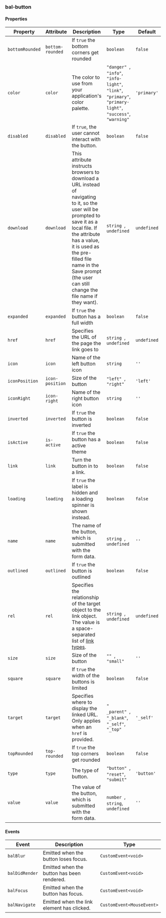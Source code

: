 ### bal-button
 
#### Properties

| Property        | Attribute        | Description                                                                                                                                                                                                                                                                               | Type                                                                                                                   | Default     |
| --------------- | ---------------- | ----------------------------------------------------------------------------------------------------------------------------------------------------------------------------------------------------------------------------------------------------------------------------------------- | ---------------------------------------------------------------------------------------------------------------------- | ----------- |
| `bottomRounded` | `bottom-rounded` | If `true` the bottom corners get rounded                                                                                                                                                                                                                                                  | `boolean`                                                                                                              | `false`     |
| `color`         | `color`          | The color to use from your application's color palette.                                                                                                                                                                                                                                   | `"danger" `, ` "info" `, ` "info-light" `, ` "link" `, ` "primary" `, ` "primary-light" `, ` "success" `, ` "warning"` | `'primary'` |
| `disabled`      | `disabled`       | If `true`, the user cannot interact with the button.                                                                                                                                                                                                                                      | `boolean`                                                                                                              | `false`     |
| `download`      | `download`       | This attribute instructs browsers to download a URL instead of navigating to it, so the user will be prompted to save it as a local file. If the attribute has a value, it is used as the pre-filled file name in the Save prompt (the user can still change the file name if they want). | `string `, ` undefined`                                                                                                | `undefined` |
| `expanded`      | `expanded`       | If `true` the button has a full width                                                                                                                                                                                                                                                     | `boolean`                                                                                                              | `false`     |
| `href`          | `href`           | Specifies the URL of the page the link goes to                                                                                                                                                                                                                                            | `string `, ` undefined`                                                                                                | `undefined` |
| `icon`          | `icon`           | Name of the left button icon                                                                                                                                                                                                                                                              | `string`                                                                                                               | `''`        |
| `iconPosition`  | `icon-position`  | Size of the button                                                                                                                                                                                                                                                                        | `"left" `, ` "right"`                                                                                                  | `'left'`    |
| `iconRight`     | `icon-right`     | Name of the right button icon                                                                                                                                                                                                                                                             | `string`                                                                                                               | `''`        |
| `inverted`      | `inverted`       | If `true` the button is inverted                                                                                                                                                                                                                                                          | `boolean`                                                                                                              | `false`     |
| `isActive`      | `is-active`      | If `true` the button has a active theme                                                                                                                                                                                                                                                   | `boolean`                                                                                                              | `false`     |
| `link`          | `link`           | Turn the button in to a link.                                                                                                                                                                                                                                                             | `boolean`                                                                                                              | `false`     |
| `loading`       | `loading`        | If `true` the label is hidden and a loading spinner is shown instead.                                                                                                                                                                                                                     | `boolean`                                                                                                              | `false`     |
| `name`          | `name`           | The name of the button, which is submitted with the form data.                                                                                                                                                                                                                            | `string `, ` undefined`                                                                                                | `''`        |
| `outlined`      | `outlined`       | If `true` the button is outlined                                                                                                                                                                                                                                                          | `boolean`                                                                                                              | `false`     |
| `rel`           | `rel`            | Specifies the relationship of the target object to the link object. The value is a space-separated list of [link types](https://developer.mozilla.org/en-US/docs/Web/HTML/Link_types).                                                                                                    | `string `, ` undefined`                                                                                                | `undefined` |
| `size`          | `size`           | Size of the button                                                                                                                                                                                                                                                                        | `"" `, ` "small"`                                                                                                      | `''`        |
| `square`        | `square`         | If `true` the width of the buttons is limited                                                                                                                                                                                                                                             | `boolean`                                                                                                              | `false`     |
| `target`        | `target`         | Specifies where to display the linked URL. Only applies when an `href` is provided.                                                                                                                                                                                                       | `" _parent" `, ` "_blank" `, ` "_self" `, ` "_top"`                                                                    | `'_self'`   |
| `topRounded`    | `top-rounded`    | If `true` the top corners get rounded                                                                                                                                                                                                                                                     | `boolean`                                                                                                              | `false`     |
| `type`          | `type`           | The type of button.                                                                                                                                                                                                                                                                       | `"button" `, ` "reset" `, ` "submit"`                                                                                  | `'button'`  |
| `value`         | `value`          | The value of the button, which is submitted with the form data.                                                                                                                                                                                                                           | `number `, ` string `, ` undefined`                                                                                    | `''`        |


#### Events

| Event          | Description                                 | Type                      |
| -------------- | ------------------------------------------- | ------------------------- |
| `balBlur`      | Emitted when the button loses focus.        | `CustomEvent<void>`       |
| `balDidRender` | Emitted when the button has been  rendered. | `CustomEvent<void>`       |
| `balFocus`     | Emitted when the button has focus.          | `CustomEvent<void>`       |
| `balNavigate`  | Emitted when the link element has clicked.  | `CustomEvent<MouseEvent>` |


 